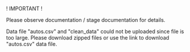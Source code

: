 

! IMPORTANT !

Please observe documentation / stage documentation for details.

 Data file "autos.csv" and "clean_data" could not be uploaded since file is too large. 
 Please download zipped files or use the link to download "autos.csv" data file.

